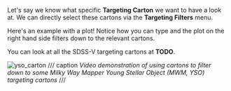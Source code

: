 Let's say we know what specific **Targeting Carton** we want to have a look at. We can directly select these cartons via the **Targeting Filters** menu.

Here's an example with a plot! Notice how you can type and the plot on the right hand side filters down to the relevant cartons.

You can look at all the SDSS-V targeting cartons at **TODO**.

![yso_carton](../assets/carton.gif)
/// caption
*Video demonstration of using cartons to filter down to some Milky Way Mapper Young Stellar Object (MWM, YSO) targeting cartons*
///



